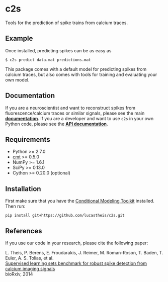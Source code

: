 # c2s

Tools for the prediction of spike trains from calcium traces.

## Example

Once installed, predicting spikes can be as easy as

	$ c2s predict data.mat predictions.mat

This package comes with a default model for predicting spikes from calcium traces, but also comes
with tools for training and evaluating your own model.

## Documentation

If you are a neuroscientist and want to reconstruct spikes from fluorescence/calcium traces or
similar signals, please see the main [__documentation__](http://c2s.readthedocs.org/en/latest/).
If you are a developer and want to use `c2s` in your own Python code, please see the [__API documentation__](http://lucastheis.github.io/c2s/).


## Requirements

* Python >= 2.7.0
* [cmt](https://github.com/lucastheis/cmt/) >= 0.5.0
* NumPy >= 1.6.1
* SciPy >= 0.13.0
* Cython >= 0.20.0 (optional)

## Installation

First make sure that you have the [Conditional Modeling Toolkit](https://github.com/lucastheis/cmt/) installed. Then run:

	pip install git+https://github.com/lucastheis/c2s.git

## References

If you use our code in your research, please cite the following paper:

L. Theis, P. Berens, E. Froudarakis, J. Reimer, M. Roman-Roson, T. Baden, T. Euler, A. S. Tolias, et al.  
[Supervised learning sets benchmark for robust spike detection from calcium imaging signals](http://bethgelab.org/publications/127/)  
bioRxiv, 2014
